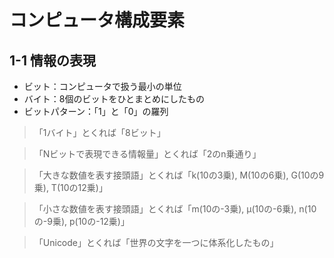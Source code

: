 # コンピュータ構成要素

## 1-1 情報の表現
  - ビット：コンピュータで扱う最小の単位
  - バイト：8個のビットをひとまとめにしたもの
  - ビットパターン：「1」と「0」の羅列
  > 「1バイト」とくれば「8ビット」

  > 「Nビットで表現できる情報量」とくれば「2のn乗通り」
  
  > 「大きな数値を表す接頭語」とくれば「k(10の3乗), M(10の6乗), G(10の9乗), T(10の12乗)」
  
  > 「小さな数値を表す接頭語」とくれば「m(10の-3乗), μ(10の-6乗), n(10の-9乗), p(10の-12乗)」
  
  > 「Unicode」とくれば「世界の文字を一つに体系化したもの」
